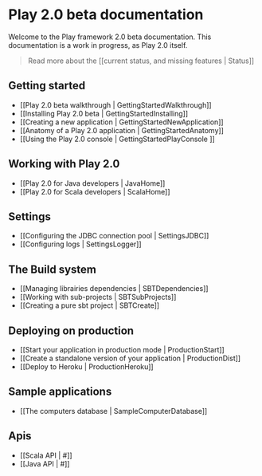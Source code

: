 # Play 2.0 beta documentation

Welcome to the Play framework 2.0 beta documentation. This documentation is a work in progress, as Play 2.0 itself. 

> Read more about the [[current status, and missing features | Status]]

## Getting started

- [[Play 2.0 beta walkthrough | GettingStartedWalkthrough]]
- [[Installing Play 2.0 beta | GettingStartedInstalling]]
- [[Creating a new application | GettingStartedNewApplication]]
- [[Anatomy of a Play 2.0 application | GettingStartedAnatomy]]
- [[Using the Play 2.0 console | GettingStartedPlayConsole ]]

## Working with Play 2.0

- [[Play 2.0 for Java developers | JavaHome]]
- [[Play 2.0 for Scala developers | ScalaHome]]

## Settings

- [[Configuring the JDBC connection pool | SettingsJDBC]]
- [[Configuring logs | SettingsLogger]]

## The Build system

- [[Managing librairies dependencies | SBTDependencies]]
- [[Working with sub-projects | SBTSubProjects]]
- [[Creating a pure sbt project | SBTCreate]]

## Deploying on production

- [[Start your application in production mode | ProductionStart]]
- [[Create a standalone version of your application | ProductionDist]]
- [[Deploy to Heroku | ProductionHeroku]]

## Sample applications

- [[The computers database | SampleComputerDatabase]]

## Apis

- [[Scala API | #]]
- [[Java API | #]]
